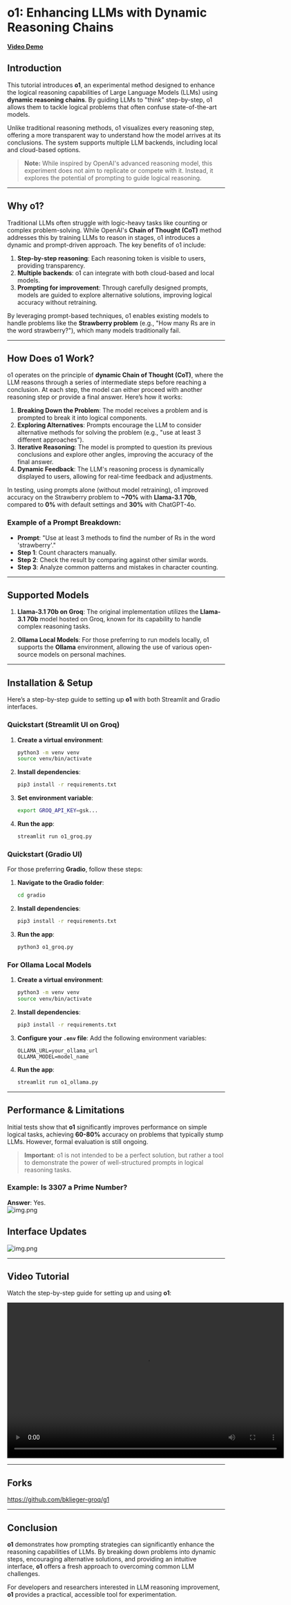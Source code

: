 

# **o1: Enhancing LLMs with Dynamic Reasoning Chains**

[**Video Demo**](https://github.com/user-attachments/assets/db2a221f-f8eb-48c3-b5a7-8399c6300243)

## **Introduction**

This tutorial introduces **o1**, an experimental method designed to enhance the logical reasoning capabilities of Large Language Models (LLMs) using **dynamic reasoning chains**. By guiding LLMs to "think" step-by-step, o1 allows them to tackle logical problems that often confuse state-of-the-art models. 

Unlike traditional reasoning methods, o1 visualizes every reasoning step, offering a more transparent way to understand how the model arrives at its conclusions. The system supports multiple LLM backends, including local and cloud-based options.

> **Note:** While inspired by OpenAI's advanced reasoning model, this experiment does not aim to replicate or compete with it. Instead, it explores the potential of prompting to guide logical reasoning. 

---

## **Why o1?**

Traditional LLMs often struggle with logic-heavy tasks like counting or complex problem-solving. While OpenAI's **Chain of Thought (CoT)** method addresses this by training LLMs to reason in stages, o1 introduces a dynamic and prompt-driven approach. The key benefits of o1 include:

1. **Step-by-step reasoning**: Each reasoning token is visible to users, providing transparency.
2. **Multiple backends**: o1 can integrate with both cloud-based and local models.
3. **Prompting for improvement**: Through carefully designed prompts, models are guided to explore alternative solutions, improving logical accuracy without retraining.

By leveraging prompt-based techniques, o1 enables existing models to handle problems like the **Strawberry problem** (e.g., "How many Rs are in the word strawberry?"), which many models traditionally fail.

---

## **How Does o1 Work?**

o1 operates on the principle of **dynamic Chain of Thought (CoT)**, where the LLM reasons through a series of intermediate steps before reaching a conclusion. At each step, the model can either proceed with another reasoning step or provide a final answer. Here’s how it works:

1. **Breaking Down the Problem**: The model receives a problem and is prompted to break it into logical components.
2. **Exploring Alternatives**: Prompts encourage the LLM to consider alternative methods for solving the problem (e.g., "use at least 3 different approaches").
3. **Iterative Reasoning**: The model is prompted to question its previous conclusions and explore other angles, improving the accuracy of the final answer.
4. **Dynamic Feedback**: The LLM's reasoning process is dynamically displayed to users, allowing for real-time feedback and adjustments.

In testing, using prompts alone (without model retraining), o1 improved accuracy on the Strawberry problem to **~70%** with **Llama-3.1 70b**, compared to **0%** with default settings and **30%** with ChatGPT-4o.

### **Example of a Prompt Breakdown:**
- **Prompt**: "Use at least 3 methods to find the number of Rs in the word 'strawberry'."
- **Step 1**: Count characters manually.
- **Step 2**: Check the result by comparing against other similar words.
- **Step 3**: Analyze common patterns and mistakes in character counting.

---

## **Supported Models**

1. **Llama-3.1 70b on Groq**: The original implementation utilizes the **Llama-3.1 70b** model hosted on Groq, known for its capability to handle complex reasoning tasks.

2. **Ollama Local Models**: For those preferring to run models locally, o1 supports the **Ollama** environment, allowing the use of various open-source models on personal machines.

---

## **Installation & Setup**

Here’s a step-by-step guide to setting up **o1** with both Streamlit and Gradio interfaces.

### **Quickstart (Streamlit UI on Groq)**

1. **Create a virtual environment**:
   ```bash
   python3 -m venv venv
   source venv/bin/activate
   ```

2. **Install dependencies**:
   ```bash
   pip3 install -r requirements.txt
   ```

3. **Set environment variable**:
   ```bash
   export GROQ_API_KEY=gsk...
   ```

4. **Run the app**:
   ```bash
   streamlit run o1_groq.py
   ```

### **Quickstart (Gradio UI)**

For those preferring **Gradio**, follow these steps:

1. **Navigate to the Gradio folder**:
   ```bash
   cd gradio
   ```

2. **Install dependencies**:
   ```bash
   pip3 install -r requirements.txt
   ```

3. **Run the app**:
   ```bash
   python3 o1_groq.py
   ```

### **For Ollama Local Models**

1. **Create a virtual environment**:
   ```bash
   python3 -m venv venv
   source venv/bin/activate
   ```

2. **Install dependencies**:
   ```bash
   pip3 install -r requirements.txt
   ```

3. **Configure your `.env` file**:
   Add the following environment variables:
   ```
   OLLAMA_URL=your_ollama_url
   OLLAMA_MODEL=model_name
   ```

4. **Run the app**:
   ```bash
   streamlit run o1_ollama.py
   ```

---

## **Performance & Limitations**

Initial tests show that **o1** significantly improves performance on simple logical tasks, achieving **60-80%** accuracy on problems that typically stump LLMs. However, formal evaluation is still ongoing.

> **Important**: o1 is not intended to be a perfect solution, but rather a tool to demonstrate the power of well-structured prompts in logical reasoning tasks.

### **Example: Is 3307 a Prime Number?**
**Answer**: Yes.  
![img.png](docs/img1.png)

## **Interface Updates**
![img.png](docs/img5.png)

---

## **Video Tutorial**

Watch the step-by-step guide for setting up and using **o1**:

<video width="640" height="360" controls>
  <source src="./docs/tutor.mp4" type="video/mp4">
  Your browser does not support the video tag.
</video>

---

## **Forks**

https://github.com/bklieger-groq/g1

---

## **Conclusion**

**o1** demonstrates how prompting strategies can significantly enhance the reasoning capabilities of LLMs. By breaking down problems into dynamic steps, encouraging alternative solutions, and providing an intuitive interface, **o1** offers a fresh approach to overcoming common LLM challenges.

For developers and researchers interested in LLM reasoning improvement, **o1** provides a practical, accessible tool for experimentation.